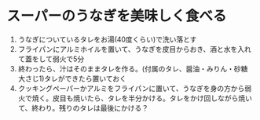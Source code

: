 # スーパーのうなぎを美味しく食べる

1. うなぎについているタレをお湯(40度くらい)で洗い落とす
2. フライパンにアルミホイルを置いて、うなぎを皮目からおき、酒と水を入れて蓋をして弱火で5分
3. 終わったら、汁はそのままタレを作る。(付属のタレ、醤油・みりん・砂糖大さじ1)タレができたら置いておく
4. クッキングペーパーかアルミをフライパンに置いて、うなぎを身の方から弱火で焼く。皮目も焼いたら、タレを半分かける。タレをかけ回しながら焼いて、終わり。残りのタレは最後にかける？

